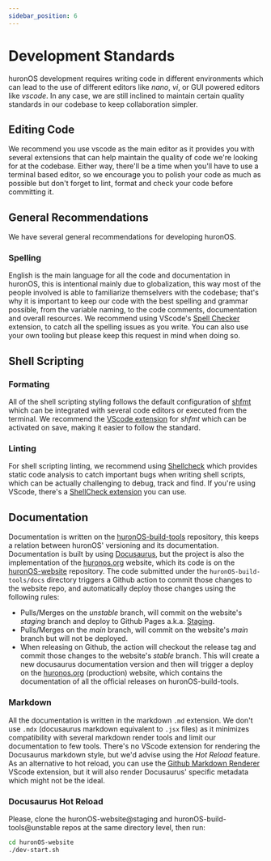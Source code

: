 ```yaml
---
sidebar_position: 6
---
```

# Development Standards

huronOS development requires writing code in different environments which can lead to the use of different editors like *nano*, *vi*, or GUI powered editors like *vscode*. In any case, we are still inclined to maintain certain quality standards in our codebase to keep collaboration simpler.

## Editing Code
We recommend you use vscode as the main editor as it provides you with several extensions that can help maintain the quality of code we're looking for at the codebase. Either way, there'll be a time when you'll have to use a terminal based editor, so we encourage you to polish your code as much as possible but don't forget to lint, format and check your code before committing it.

## General Recommendations
We have several general recommendations for developing huronOS. 

### Spelling
English is the main language for all the code and documentation in huronOS, this is intentional mainly due to globalization, this way most of the people involved is able to familiarize themselvers with the codebase; that's why it is important to keep our code with the best spelling and grammar possible, from the variable naming, to the code comments, documentation and overall resources. We recommend using VScode's [Spell Checker](https://marketplace.visualstudio.com/items?itemName=streetsidesoftware.code-spell-checker) extension, to catch all the spelling issues as you write. You can also use your own tooling but please keep this request in mind when doing so.

## Shell Scripting

### Formating
All of the shell scripting styling follows the default configuration of [shfmt](https://github.com/mvdan/sh) which can be integrated with several code editors or executed from the terminal.
We recommend the [VScode extension](https://marketplace.visualstudio.com/items?itemName=foxundermoon.shell-format) for *shfmt* which can be activated on save, making it easier to follow the standard.

### Linting
For shell scripting linting, we recommend using [Shellcheck](https://github.com/koalaman/shellcheck) which provides static code analysis to catch important bugs when writing shell scripts, which can be actually challenging to debug, track and find. If you're using VScode, there's a [ShellCheck extension](https://github.com/vscode-shellcheck/vscode-shellcheck) you can use.

## Documentation
Documentation is written on the [huronOS-build-tools](https://github.com/equetzal/huronOS-build-tools) repository, this keeps a relation between huronOS' versioning and its documentation. Documentation is built by using [Docusaurus](https://docusaurus.io), but the project is also the implementation of the [huronos.org](https://huronos.org) website, which its code is on the [huronOS-website](https://github.com/huronOS/huronOS-website) repository. The code submitted under the `huronOS-build-tools/docs` directory triggers a Github action to commit those changes to the website repo, and automatically deploy those changes using the following rules:
- Pulls/Merges on the *unstable* branch, will commit on the website's *staging* branch and deploy to Github Pages a.k.a. [Staging](https://huronos.github.io/huronOS-website/).
- Pulls/Merges on the *main* branch, will commit on the website's *main* branch but will not be deployed.
- When releasing on Github, the action will checkout the release tag and commit those changes to the website's *stable* branch. This will create a new docusaurus documentation version and then will trigger a deploy on the [huronos.org](https://huronos.org) (production) website, which contains the documentation of all the official releases on huronOS-build-tools.

### Markdown
All the documentation is written in the markdown `.md` extension. We don't use `.mdx` (docusaurus markdown equivalent to `.jsx` files) as it minimizes compatibility with several markdown render tools and limit our documentation to few tools. There's no VScode extension for rendering the Docusaurus markdown style, but we'd advise using the *Hot Reload* feature.
As an alternative to hot reload, you can use the [Github Markdown Renderer](https://marketplace.visualstudio.com/items?itemName=bierner.markdown-preview-github-styles) VScode extension, but it will also render Docusaurus' specific metadata which might not be the ideal.

### Docusaurus Hot Reload
Please, clone the huronOS-website@staging and huronOS-build-tools@unstable repos at the same directory level, then run:
```bash
cd huronOS-website
./dev-start.sh
```
